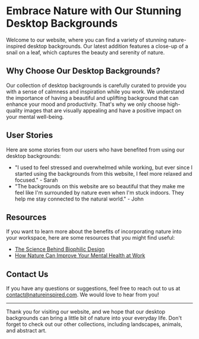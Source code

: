 <!--font:Cinzel-->

# Embrace Nature with Our Stunning Desktop Backgrounds

Welcome to our website, where you can find a variety of stunning nature-inspired desktop backgrounds. Our latest addition features a close-up of a snail on a leaf, which captures the beauty and serenity of nature.

## Why Choose Our Desktop Backgrounds?

Our collection of desktop backgrounds is carefully curated to provide you with a sense of calmness and inspiration while you work. We understand the importance of having a beautiful and uplifting background that can enhance your mood and productivity. That's why we only choose high-quality images that are visually appealing and have a positive impact on your mental well-being.

## User Stories

Here are some stories from our users who have benefited from using our desktop backgrounds:

- "I used to feel stressed and overwhelmed while working, but ever since I started using the backgrounds from this website, I feel more relaxed and focused." - Sarah
- "The backgrounds on this website are so beautiful that they make me feel like I'm surrounded by nature even when I'm stuck indoors. They help me stay connected to the natural world." - John

## Resources

If you want to learn more about the benefits of incorporating nature into your workspace, here are some resources that you might find useful:

- [The Science Behind Biophilic Design](#)
- [How Nature Can Improve Your Mental Health at Work](#)

## Contact Us

If you have any questions or suggestions, feel free to reach out to us at [contact@natureinspired.com](mailto:contact@natureinspired.com). We would love to hear from you!

---

Thank you for visiting our website, and we hope that our desktop backgrounds can bring a little bit of nature into your everyday life. Don't forget to check out our other collections, including landscapes, animals, and abstract art.

<!--

Write me content for website with wallpaper which alt text is:

"A close-up of a snail on a leaf"

The name/title of the page should not be 1:1 copy of the alt text but rather a real content of the website which is using this wallpaper.

- Use markdown format 
- Start with heading
- Heading should be short and concise
- The content should look like a real website 
- The website should not be about the wallpaper, wallpaper is just a related background
- Heading should be contain work "wallpaper" or "background"
- Include real sections like references, contact, user stories, etc. use things relevant to the page purpose.
- Feel free to use structure like headings, bullets, numbering, blockquotes, paragraphs, horizontal lines, etc.
- You can use formatting like bold or _italic_
- You can include UTF-8 emojis
- Links should be only #hash anchors (and you can refer to the document itself)
- Do not include images


---


# Beautiful Nature Wallpaper for Your Desktop Background

Welcome to our website where you can find stunning nature wallpapers for your desktop background. Our latest addition is a close-up of a snail on a leaf, which will add a touch of serenity and calmness to your workspace.

## Why Choose Our Wallpapers?

Our collection of wallpapers is carefully curated to provide you with the best possible experience. We understand the importance of having a beautiful and inspiring background that can uplift your mood and increase productivity. That's why we only choose high-quality images that are visually appealing and have a positive impact on your mental well-being.

## User Stories

Here are some stories from our users who have benefited from using our wallpapers:

- "I used to get easily distracted while working, but ever since I started using the wallpapers from this website, I feel more focused and motivated." - Jane
- "The wallpapers on this website are so beautiful that I often find myself staring at them instead of working. But somehow, they also help me relax and destress." - Tom

## References

If you want to learn more about the benefits of using nature wallpapers as your desktop background, here are some references that you might find useful:

- [The Science Behind Nature-Based Wallpapers](#)
- [How Your Desktop Wallpaper Can Affect Your Mood](#)

## Contact Us

If you have any questions or suggestions, feel free to contact us at [contact@naturewallpapers.com](mailto:contact@naturewallpapers.com). We would love to hear from you!

---

Thank you for visiting our website and we hope you enjoy using our wallpapers as much as we enjoy curating them for you. Don't forget to check out our other collections, including landscapes, animals, and abstract art.


---


Heading should not include word "wallpaper". The website should not be about the wallpaper itself, wallpaper is just a related background, rewrite whole content.


---


# Embrace Nature with Our Stunning Desktop Backgrounds

Welcome to our website, where you can find a variety of stunning nature-inspired desktop backgrounds. Our latest addition features a close-up of a snail on a leaf, which captures the beauty and serenity of nature.

## Why Choose Our Desktop Backgrounds?

Our collection of desktop backgrounds is carefully curated to provide you with a sense of calmness and inspiration while you work. We understand the importance of having a beautiful and uplifting background that can enhance your mood and productivity. That's why we only choose high-quality images that are visually appealing and have a positive impact on your mental well-being.

## User Stories

Here are some stories from our users who have benefited from using our desktop backgrounds:

- "I used to feel stressed and overwhelmed while working, but ever since I started using the backgrounds from this website, I feel more relaxed and focused." - Sarah
- "The backgrounds on this website are so beautiful that they make me feel like I'm surrounded by nature even when I'm stuck indoors. They help me stay connected to the natural world." - John

## Resources

If you want to learn more about the benefits of incorporating nature into your workspace, here are some resources that you might find useful:

- [The Science Behind Biophilic Design](#)
- [How Nature Can Improve Your Mental Health at Work](#)

## Contact Us

If you have any questions or suggestions, feel free to reach out to us at [contact@natureinspired.com](mailto:contact@natureinspired.com). We would love to hear from you!

---

Thank you for visiting our website, and we hope that our desktop backgrounds can bring a little bit of nature into your everyday life. Don't forget to check out our other collections, including landscapes, animals, and abstract art.

-->
